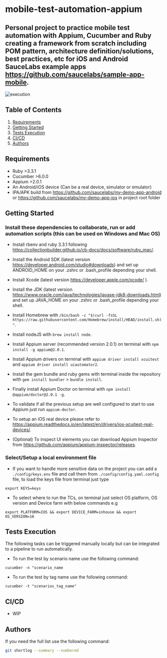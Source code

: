 # mobile-test-automation-appium
## Personal project to practice mobile test automation with Appium, Cucumber and Ruby creating a framework from scratch including POM pattern, architecture definition/solutions, best practices, etc for iOS and Android SauceLabs example apps https://github.com/saucelabs/sample-app-mobile.

![execution](https://user-images.githubusercontent.com/59778782/159393006-f90f5837-3a8b-4adc-9732-9d66b110e7ef.gif)

## Table of Contents

1. [Requirements](#requirements)
2. [Getting Started](#getting-started)
3. [Tests Execution](#tests-execution)
4. [CI/CD](#cicd)
5. [Authors](#authors)

## Requirements

- Ruby >3.3.1
- Cucumber >6.0.0
- Appium >2.0.1
- An Android/iOS device (Can be a real device, simulator or emulator)
- IPA/APK build from https://github.com/saucelabs/my-demo-app-android or https://github.com/saucelabs/my-demo-app-ios in project root folder

## Getting Started

### Install these dependencies to collaborate, run or add automation scripts (this can be used on Windows and Mac OS)

* Install rbenv and ruby 3.3.1 following https://collectionbuilder.github.io/cb-docs/docs/software/ruby_mac/.

* Install the Android SDK (latest version https://developer.android.com/studio#downloads) and set up ANDROID_HOME on your .zshrc or .bash_profile depending your shell.

* Install Xcode (latest version https://developer.apple.com/xcode/ ).

* Install the JDK (latest version https://www.oracle.com/java/technologies/javase-jdk8-downloads.html) and set up JAVA_HOME on your .zshrc or .bash_profile depending your shell.

* Install Homebrew with `/bin/bash -c "$(curl -fsSL https://raw.githubusercontent.com/Homebrew/install/HEAD/install.sh)"`.

* Install nodeJS with `brew install node`.

* Install Appium server (recommended version 2.0.1) on terminal with `npm install -g appium@2.0.1`.

* Install Appium drivers on terminal with  `appium driver install xcuitest` and `appium driver install uiautomator2`.

* Install the gem bundle and ruby gems with terminal inside the repository with `gem install bundler` > `bundle install`.

* Finally install Appium Doctor on terminal with `npm install @appium/doctor@2.0.1 -g`.

* To validate if all the previous setup are well configured to start to use Appium just run `appium-doctor`.

* To setup an iOS real device please refer to https://appium.readthedocs.io/en/latest/en/drivers/ios-xcuitest-real-devices/.

* (Optional) To inspect UI elements you can download Appium Inspector from https://github.com/appium/appium-inspector/releases.


### Select/Setup a local environment file

* If you want to handle more sensitive data on the project you can add a `./config/keys.env` file and call them from `./config/config.yaml.config` file, to load the keys file from terminal just type
```
export KEYS=keys
```

* To select where to run the TCs, on terminal just select OS platform, OS version and Device farm with below commands e.g
```
export PLATFORM=IOS && export DEVICE_FARM=inhouse && export OS_VERSION=16
```

## Tests Execution

The following tasks can be triggered manually locally but can be integrated to a pipeline to run automatically.

* To run the test by scenario name use the following command:
```
cucumber -n "scenario_name
```

* To run the test by tag name use the following command:
```
cucumber -t "scenarios_tag_name"
```

## CI/CD

- WIP 

## Authors

If you need the full list use the following command:
```sh
git shortlog --summary --numbered
```
